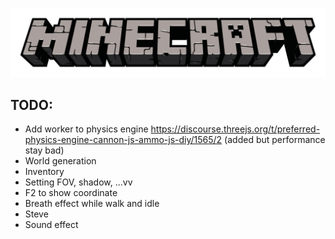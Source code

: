 ﻿![alt text](./public/assets/home/minecraft-logo-8.png)

## TODO:

- Add worker to physics engine https://discourse.threejs.org/t/preferred-physics-engine-cannon-js-ammo-js-diy/1565/2 (added but performance stay bad)
- World generation
- Inventory
- Setting FOV, shadow, ...vv
- F2 to show coordinate
- Breath effect while walk and idle
- Steve
- Sound effect